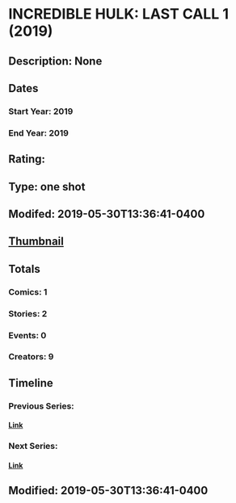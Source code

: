 # INCREDIBLE HULK: LAST CALL 1 (2019)
## Description: None
## Dates
### Start Year: 2019
### End Year: 2019
## Rating: 
## Type: one shot
## Modifed: 2019-05-30T13:36:41-0400
## [Thumbnail](http://i.annihil.us/u/prod/marvel/i/mg/6/e0/5cf014929ae79.jpg)
## Totals
### Comics: 1
### Stories: 2
### Events: 0
### Creators: 9
## Timeline
### Previous Series: 
#### [Link]()
### Next Series: 
#### [Link]()
## Modified: 2019-05-30T13:36:41-0400